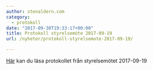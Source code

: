 ```yaml
---
author: stenaldern.com
category:
  - protokoll
date: "2017-09-30T19:33:17+00:00"
title: Protokoll styrelsemöte 2017-09-19
url: /nyheter/protokoll-styrelsemote-2017-09-19/

---
```

[Här](/wp-content/uploads/2017/09/styrelesmote_20170919.pdf "Protokoll") kan du läsa protokollet från styrelsemötet 2017-09-19
